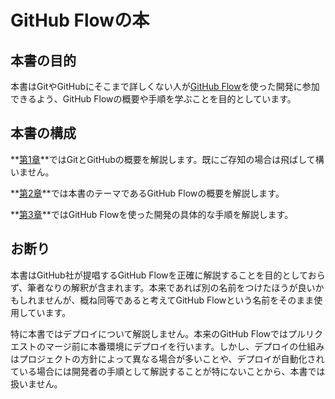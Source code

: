 # GitHub Flowの本

## 本書の目的

本書はGitやGitHubにそこまで詳しくない人が[GitHub Flow](https://guides.github.com/introduction/flow/)を使った開発に参加できるよう、GitHub Flowの概要や手順を学ぶことを目的としています。

## 本書の構成

**[第1章](chapter1.md)**ではGitとGitHubの概要を解説します。既にご存知の場合は飛ばして構いません。

**[第2章](chapter2.md)**では本書のテーマであるGitHub Flowの概要を解説します。

**[第3章](chapter3.md)**ではGitHub Flowを使った開発の具体的な手順を解説します。

## お断り

本書はGitHub社が提唱するGitHub Flowを正確に解説することを目的としておらず、筆者なりの解釈が含まれます。本来であれば別の名前をつけたほうが良いかもしれませんが、概ね同等であると考えてGitHub Flowという名前をそのまま使用しています。

特に本書ではデプロイについて解説しません。本来のGitHub Flowではプルリクエストのマージ前に本番環境にデプロイを行います。しかし、デプロイの仕組みはプロジェクトの方針によって異なる場合が多いことや、デプロイが自動化されている場合には開発者の手順として解説することが特にないことから、本書では扱いません。